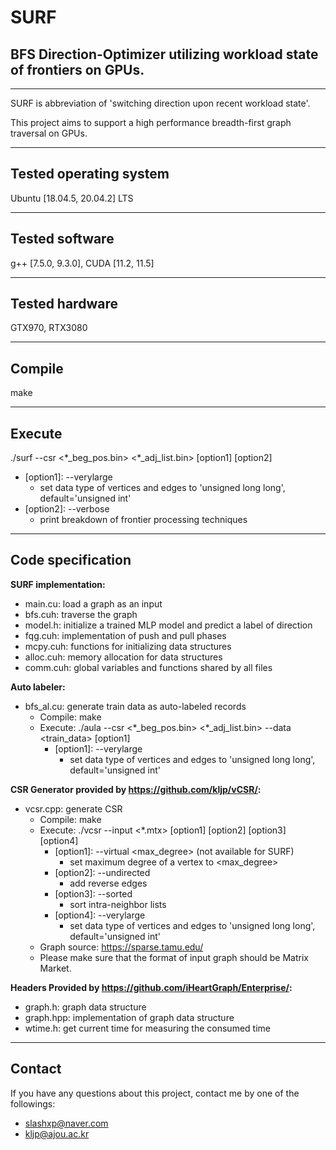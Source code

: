 # SURF
## BFS Direction-Optimizer utilizing workload state of frontiers on GPUs.
---
SURF is abbreviation of 'switching direction upon recent workload state'.

This project aims to support a high performance breadth-first graph traversal on GPUs.

---
Tested operating system
-----
Ubuntu \[18.04.5, 20.04.2\] LTS

---
Tested software
-----
g++ \[7.5.0, 9.3.0\], CUDA \[11.2, 11.5\]

---
Tested hardware
-----
GTX970, RTX3080

---
Compile
-----
make

---
Execute
-----
./surf --csr \<\*_beg_pos.bin\> \<\*_adj_list.bin\> \[option1\] \[option2\]
- \[option1\]: --verylarge
    - set data type of vertices and edges to 'unsigned long long', default='unsigned int'
- \[option2\]: --verbose
    - print breakdown of frontier processing techniques

---
Code specification
-----
__SURF implementation:__
- main.cu: load a graph as an input
- bfs.cuh: traverse the graph
- model.h: initialize a trained MLP model and predict a label of direction
- fqg.cuh: implementation of push and pull phases
- mcpy.cuh: functions for initializing data structures
- alloc.cuh: memory allocation for data structures
- comm.cuh: global variables and functions shared by all files

__Auto labeler:__
- bfs_al.cu: generate train data as auto-labeled records
    - Compile: make
    - Execute: ./aula --csr \<\*_beg_pos.bin\> \<\*_adj_list.bin\> --data \<train_data\> \[option1\]
      - \[option1\]: --verylarge
        - set data type of vertices and edges to 'unsigned long long', default='unsigned int'

__CSR Generator provided by https://github.com/kljp/vCSR/:__
- vcsr.cpp: generate CSR
    - Compile: make
    - Execute: ./vcsr --input \<\*.mtx\> \[option1\] \[option2\] \[option3\] \[option4\]
      - \[option1\]: --virtual \<max\_degree\> \(not available for SURF\)
        - set maximum degree of a vertex to \<max\_degree\>
      - \[option2\]: --undirected
        - add reverse edges
      - \[option3\]: --sorted
        - sort intra-neighbor lists
      - \[option4\]: --verylarge
        - set data type of vertices and edges to 'unsigned long long', default='unsigned int'
    - Graph source: https://sparse.tamu.edu/
    - Please make sure that the format of input graph should be Matrix Market.

__Headers Provided by https://github.com/iHeartGraph/Enterprise/:__
- graph.h: graph data structure
- graph.hpp: implementation of graph data structure
- wtime.h: get current time for measuring the consumed time
---
Contact
-----
If you have any questions about this project, contact me by one of the followings:
- slashxp@naver.com
- kljp@ajou.ac.kr
